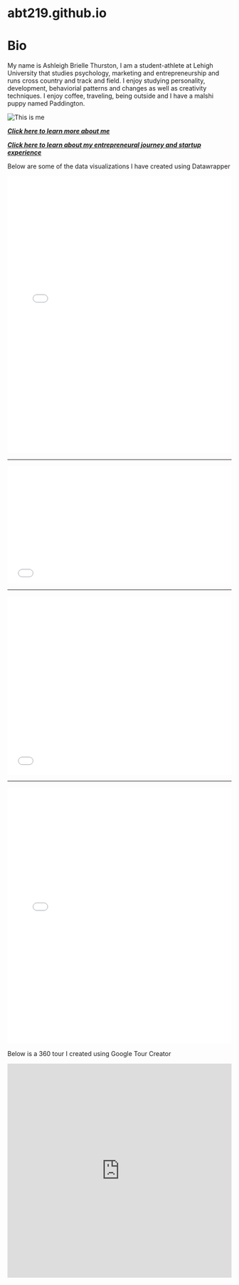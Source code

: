 # abt219.github.io
<p><strong><h1>Bio</h1></strong><p>
  
<p>My name is Ashleigh Brielle Thurston, I am a student-athlete at Lehigh University that studies psychology, marketing and entrepreneurship and runs cross country and track and field. I enjoy studying personality, development, behaviorial patterns and changes as well as creativity techniques. I enjoy coffee, traveling, being outside and I have a malshi puppy named Paddington.</p>
<p><img src="https://pbs.twimg.com/profile_images/1074800912332394502/-akRd4Ew_400x400.jpg" alt="This is me" /></p>
<strong><i><a href="https://www.linkedin.com/in/ashleigh-thurston">Click here to learn more about me</a></i></strong>

<p></p>
<strong><i><a href="https://www.lehighbakerinstitute.com/ashleighthurston">Click here to learn about my entrepreneural journey and startup experience</a></i></strong>


<p><p>Below are some of the data visualizations I have created using Datawrapper<p></p>
<p></p>
<p>
<iframe title="Chart: 2017 Lehigh University Undergraduate Enrollment" aria-describedby="This pie chart shows the percentages of undergraduate enrollment in the six colleges at Lehigh University in 2017.The College of Arts and Sciences had the largest enrollment of among all." id="datawrapper-chart-2bVVc" src="//datawrapper.dwcdn.net/2bVVc/1/" scrolling="no" frameborder="0" style="width: 0; min-width: 100% !important;" height="621"></iframe><script type="text/javascript">!function(){"use strict";window.addEventListener("message",function(a){if(void 0!==a.data["datawrapper-height"])for(var t in a.data["datawrapper-height"]){var e=document.getElementById("datawrapper-chart-"+t);e&&(e.style.height=a.data["datawrapper-height"][t]+"px")}})}();</script>
</p>

<hr></hr>

<p>
<iframe title="Chart: 2017 Lehigh University Undergraduate Enrollment Student Origin" aria-describedby="This bar chart represents where Lehigh University's  undergraduate students who were enrolled in 2017 are from. The majority of Lehigh University's undergraduate class of 2017 are NY/NJ residents." id="datawrapper-chart-X2bIf" src="//datawrapper.dwcdn.net/X2bIf/2/" scrolling="no" frameborder="0" style="width: 0; min-width: 100% !important;" height="263"></iframe><script type="text/javascript">!function(){"use strict";window.addEventListener("message",function(a){if(void 0!==a.data["datawrapper-height"])for(var t in a.data["datawrapper-height"]){var e=document.getElementById("datawrapper-chart-"+t);e&&(e.style.height=a.data["datawrapper-height"][t]+"px")}})}();</script>
  </p>
  
<hr></hr>
  
  <p><iframe title="Chart:  College Enrollment at Lehigh University 2007-2017" aria-describedby="This line chart displays the percentages of students in each of Lehigh's three undergraduate colleges from 2007 to 2017.  " id="datawrapper-chart-z2Zuu" src="//datawrapper.dwcdn.net/z2Zuu/1/" scrolling="no" frameborder="0" style="width: 0; min-width: 100% !important;" height="400"></iframe><script type="text/javascript">!function(){"use strict";window.addEventListener("message",function(a){if(void 0!==a.data["datawrapper-height"])for(var t in a.data["datawrapper-height"]){var e=document.getElementById("datawrapper-chart-"+t);e&&(e.style.height=a.data["datawrapper-height"][t]+"px")}})}();</script></p>

<hr></hr>

<iframe title="Chart: College Students On Sharing News " aria-describedby="This data visualization uses data from one of the largest and most comprehensive research efforts exploring how U.S. college-age students are accessing, consuming, and engaging with news in the digital era. This bar chart displays college student's responses regarding why they might share news online.Across all categories for sharing, an overwhelming majority stated that they do not share or retweet news items at all." id="datawrapper-chart-WynDT" src="//datawrapper.dwcdn.net/WynDT/1/" scrolling="no" frameborder="0" style="width: 0; min-width: 100% !important;" height="574"></iframe><script type="text/javascript">!function(){"use strict";window.addEventListener("message",function(a){if(void 0!==a.data["datawrapper-height"])for(var t in a.data["datawrapper-height"]){var e=document.getElementById("datawrapper-chart-"+t);e&&(e.style.height=a.data["datawrapper-height"][t]+"px")}})}();</script>


<p><p> Below is a 360 tour I created using Google Tour Creator<p></p>

<iframe width="100%" height="480px" src="https://poly.google.com/view/7xARYi9jZNj/embed?chrome=min" frameborder="0" style="border:none;" allowvr="yes" allow="vr; xr; accelerometer; magnetometer; gyroscope; autoplay;" allowfullscreen mozallowfullscreen="true" webkitallowfullscreen="true" onmousewheel="" ></iframe>

